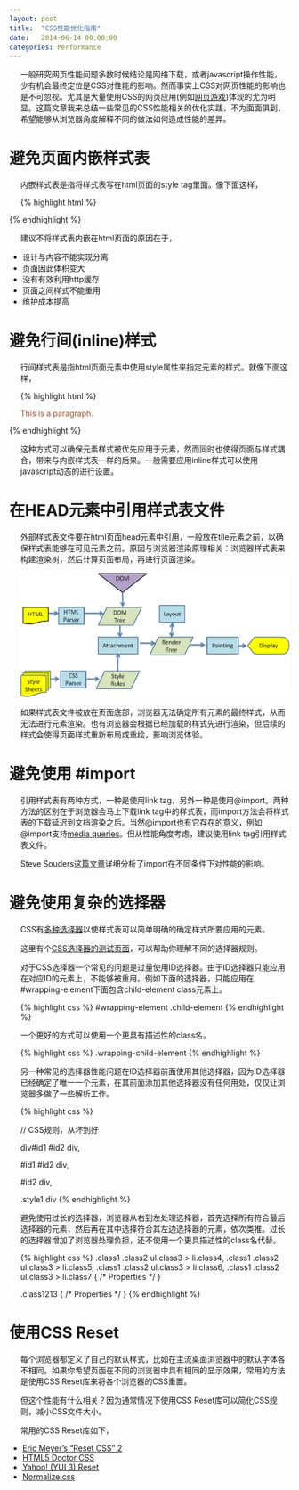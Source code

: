 ```yaml
---
layout: post
title:  "CSS性能优化指南"
date:   2014-06-14 00:00:00
categories: Performance
---
```


一般研究网页性能问题多数时候结论是网络下载，或者javascript操作性能，少有机会最终定位是CSS对性能的影响。然而事实上CSS对网页性能的影响也是不可忽视。尤其是大量使用CSS的网页应用(例如[网页游戏](http://ie.microsoft.com/testdrive/Performance/MazeSolver/Default.html))体现的尤为明显。这篇文章我来总结一些常见的CSS性能相关的优化实践，不为面面俱到，希望能够从浏览器角度解释不同的做法如何造成性能的差异。

<!--more-->

# 避免页面内嵌样式表

内嵌样式表是指将样式表写在html页面的style tag里面。像下面这样，

{% highlight html %}
<head>
<style>
hr {color: sienna;}
p {margin-left: 20px;}
body {background-image: url("images/background.gif");}
</style>
</head>
{% endhighlight %}


建议不将样式表内嵌在html页面的原因在于，

*   设计与内容不能实现分离
*   页面因此体积变大
*   没有有效利用http缓存
*   页面之间样式不能重用
*   维护成本提高

# 避免行间(inline)样式

行间样式表是指html页面元素中使用style属性来指定元素的样式。就像下面这样，

{% highlight html %}
<p style="color:sienna;margin-left:20px;">This is a paragraph.</p>
{% endhighlight %}

这种方式可以确保元素样式被优先应用于元素，然而同时也使得页面与样式耦合，带来与内嵌样式表一样的后果。一般需要应用inline样式可以使用javascript动态的进行设置。

# 在HEAD元素中引用样式表文件

外部样式表文件要在html页面head元素中引用，一般放在tile元素之前，以确保样式表能够在可见元素之前。原因与浏览器渲染原理相关：浏览器样式表来构建渲染树，然后计算页面布局，再进行页面渲染。

![Webkit Workflow](/assets/images/posts/webkitflow.png)

如果样式表文件被放在页面底部，浏览器无法确定所有元素的最终样式，从而无法进行元素渲染。也有浏览器会根据已经加载的样式先进行渲染，但后续的样式会使得页面样式重新布局或重绘，影响浏览体验。

# 避免使用 #import

引用样式表有两种方式，一种是使用link tag，另外一种是使用@import。两种方法的区别在于浏览器会马上下载link tag中的样式表，而import方法会将样式表的下载延迟到文档渲染之后。当然@import也有它存在的意义，例如@import支持[media queries](http://drafts.csswg.org/mediaqueries3/#media0)。但从性能角度考虑，建议使用link tag引用样式表文件。

Steve Souders[这篇文章](http://www.stevesouders.com/blog/2009/04/09/dont-use-import/)详细分析了import在不同条件下对性能的影响。

# 避免使用复杂的选择器

CSS有[多种选择器](http://www.w3schools.com/cssref/css_selectors.asp)以使样式表可以简单明确的确定样式所要应用的元素。

这里有个[CSS选择器的测试页面](http://www.w3schools.com/cssref/trysel.asp)，可以帮助你理解不同的选择器规则。

对于CSS选择器一个常见的问题是过量使用ID选择器。由于ID选择器只能应用在对应ID的元素上，不能够被重用。例如下面的选择器，只能应用在#wrapping-element下面包含child-element class元素上。

{% highlight css %}
#wrapping-element .child-element
{% endhighlight %}

一个更好的方式可以使用一个更具有描述性的class名。

{% highlight css %}
.wrapping-child-element
{% endhighlight %}

另一种常见的选择器性能问题在ID选择器前面使用其他选择器，因为ID选择器已经确定了唯一一个元素，在其前面添加其他选择器没有任何用处，仅仅让浏览器多做了一些解析工作。

{% highlight css %}

// CSS规则，从坏到好

div#id1 #id2 div,

#id1 #id2 div,

#id2 div,

.style1 div
{% endhighlight %}

避免使用过长的选择器，浏览器从右到左处理选择器，首先选择所有符合最后选择器的元素，然后再在其中选择符合其左边选择器的元素，依次类推。过长的选择器增加了浏览器处理负担，还不使用一个更具描述性的class名代替。

{% highlight css %}
.class1 .class2 ul.class3 > li.class4,
.class1 .class2 ul.class3 > li.class5,
.class1 .class2 ul.class3 > li.class6,
.class1 .class2 ul.class3 > li.class7
{
     /* Properties */
}

.class1213
{
     /* Properties */
}
{% endhighlight %}

# 使用CSS Reset

每个浏览器都定义了自己的默认样式，比如在主流桌面浏览器中的默认字体各不相同。如果你希望页面在不同的浏览器中具有相同的显示效果，常用的方法是使用CSS Reset库来将各个浏览器的CSS重置。

但这个性能有什么相关？因为通常情况下使用CSS Reset库可以简化CSS规则，减小CSS文件大小。

常用的CSS Reset库如下，

*   [Eric Meyer’s “Reset CSS” 2](http://meyerweb.com/eric/tools/css/reset/)
*   [HTML5 Doctor CSS](http://html5doctor.com/html-5-reset-stylesheet/)
*   [Yahoo! (YUI 3) Reset](http://yuilibrary.com/yui/docs/cssreset/)
*   [Normalize.css](https://github.com/necolas/normalize.css)


